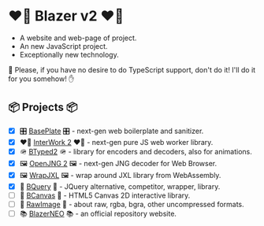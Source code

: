 # ❤️‍🔥 Blazer v2 ❤️‍🔥

- A website and web-page of project. 
- An new JavaScript project. 
- Exceptionally new technology. 

🤚 Please, if you have no desire to do TypeScript support, don't do it! I'll do it for you somehow! ✋

## 📦 Projects 📦

- [x] 🎛 [BasePlate](https://github.com/BlazerNEO/BasePlate) 🎛 - next-gen web boilerplate and sanitizer.
- [x] ❤️‍🔥 [InterWork 2](https://github.com/BlazerNEO/InterWork2) ❤️‍🔥 - next-gen pure JS web worker library.
- [x] 🪖 [BTyped2](https://github.com/BlazerNEO/BTyped2) 🪖 - library for encoders and decoders, also for animations.
- [x] 🖼 [OpenJNG 2](https://github.com/BlazerNEO/OpenJNG2) 🖼 - next-gen JNG decoder for Web Browser.
- [x] 🖼 [WrapJXL](https://github.com/BlazerNEO/WrapJXL) 🖼 - wrap around JXL library from WebAssembly.
- [x] 🪭 [BQuery](https://github.com/BlazerNEO/BQuery) 🪭 - JQuery alternative, competitor, wrapper, library.
- [ ] 🎨 [BCanvas](https://github.com/BlazerNEO/BCanvas) 🎨 - HTML5 Canvas 2D interactive library.
- [ ] 🥩 [RawImage](https://github.com/BlazerNEO/RawImage) 🥩 - about raw, rgba, bgra, other uncompressed formats.
- [ ] 📚 [BlazerNEO](https://github.com/BlazerNEO/.github) 📚 - an official repository website.
